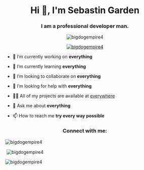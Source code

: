 <h1 align="center">Hi 👋, I'm Sebastin Garden</h1>
<h3 align="center">I am a professional developer man.</h3>

<p align="center"> <img src="https://komarev.com/ghpvc/?username=bigdogempire4&label=Profile%20views&color=0e75b6&style=flat" alt="bigdogempire4" /> </p>

<p align="center"> <a href="https://github.com/ryo-ma/github-profile-trophy"><img src="https://github-profile-trophy.vercel.app/?username=bigdogempire4" alt="bigdogempire4" /></a> </p>

- 🔭 I’m currently working on **everything**

- 🌱 I’m currently learning **everything**

- 👯 I’m looking to collaborate on **everything**

- 🤝 I’m looking for help with **everything**

- 👨‍💻 All of my projects are available at [everywhere](everywhere)

- 💬 Ask me about **everything**

- 📫 How to reach me **try every way possible**

<h3 align="center">Connect with me:</h3>
<p align="center">
</p>

<p><img align="center" src="https://github-readme-stats.vercel.app/api/top-langs?username=bigdogempire4&show_icons=true&locale=en&layout=compact&theme=dark&hide_border=true&show&text_color=ffffff&bg_color=000000" alt="bigdogempire4" /></p>

<p>&nbsp;<img align="center" src="https://github-readme-stats.vercel.app/api?username=bigdogempire4&show_icons=true&locale=en&theme=dark&hide_border=true&show" alt="bigdogempire4" /></p>

<p><img align="center" src="https://github-readme-streak-stats.herokuapp.com/?user=bigdogempire4&&theme=dark&hide_border=true&show" alt="bigdogempire4" /></p>
